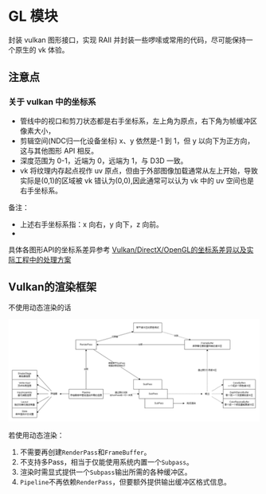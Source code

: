 ﻿# GL 模块

封装 vulkan 图形接口，实现 RAII 并封装一些啰嗦或常用的代码，尽可能保持一个原生的 vk 体验。

## 注意点

### 关于 vulkan 中的坐标系

- 管线中的视口和剪刀状态都是右手坐标系，左上角为原点，右下角为帧缓冲区像素大小，
- 剪辑空间(NDC归一化设备坐标) x、y 依然是-1 到 1，但 y 以向下为正方向，这与其他图形 API 相反。
- 深度范围为 0-1，近端为 0，远端为 1，与 D3D 一致。
- vk 将纹理内存起点视作 uv 原点，但由于外部图像加载通常从左上开始，导致实际是(0,1)的区域被 vk 错认为(0,0),因此通常可以认为
  vk 中的 uv 空间也是右手坐标系。

备注：

- 上述右手坐标系指：x 向右，y 向下，z 向前。
-

具体各图形API的坐标系差异参考 [Vulkan/DirectX/OpenGL的坐标系差异以及实际工程中的处理方案](https://zhuanlan.zhihu.com/p/677941516)

## Vulkan的渲染框架

不使用动态渲染的话

![](README/Vulkan渲染框架.drawio.png)

若使用动态渲染：

1. 不需要再创建`RenderPass`和`FrameBuffer`。
2. 不支持多Pass，相当于仅能使用系统内置一个`Subpass`。
3. 渲染时需显式提供一个`Subpass`输出所需的各种缓冲区。
4. `Pipeline`不再依赖`RenderPass`，但要额外提供输出缓冲区格式信息。